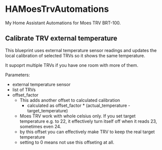 # HAMoesTrvAutomations

My Home Assistant Automations for Moes TRV BRT-100.

## Calibrate TRV external temperature

This blueprint uses external temperature sensor readings and updates the local calibration of selected TRVs so it shows the same temperature.

It supoprt multiple TRVs if you have one room with more of them.

Parameters:

- external temperature sensor
- list of TRVs
- offset_factor
    - This adds another offset to calculated calibration
        - calculated as offset_factor * (actual_temperature - target_temperature)
    - Moes TRV work with whole celsius only. If you set target temperature e.g. to 22, it effectively turn itself off when it reads 23, sometimes even 24.
    - by this offset you can effectively make TRV to keep the real target temperature
    - setting to 0 means not use this offseting at all.
